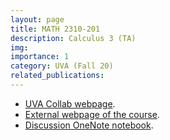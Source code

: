 ```yaml
---
layout: page
title: MATH 2310-201
description: Calculus 3 (TA)
img:
importance: 1
category: UVA (Fall 20)
related_publications:
---
```


+ [UVA Collab webpage](https://collab.its.virginia.edu/portal/site/35fbdc0f-da90-44b9-b81f-9fe097038dd5).
+ [External webpage of the course](https://guraltsev-teaching.gitlab.io/math2310-200-2020fa/).
+ [Discussion OneNote notebook](https://myuva-my.sharepoint.com/:o:/g/personal/ecu4xw_virginia_edu/Ek7fvbRPrNhIkuLD_NN-q50BgAX_-jCaoFez8jheqYoyVQ?e=adtCpb).
